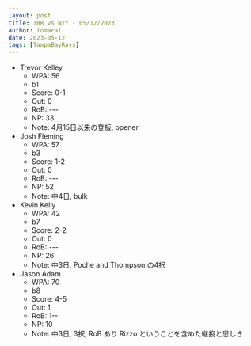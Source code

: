 ```yaml
---
layout: post
title: TBR vs NYY - 05/12/2023
author: tomarai
date: 2023-05-12
tags: [TampaBayRays]
---
```


* Trevor Kelley
	- WPA: 56
	- b1
	- Score: 0-1
	- Out: 0
	- RoB: ---
	- NP: 33
	- Note: 4月15日以来の登板, opener
* Josh Fleming
	- WPA: 57
	- b3
	- Score: 1-2
	- Out: 0
	- RoB: ---
	- NP: 52
	- Note: 中4日, bulk
* Kevin Kelly
	- WPA: 42
	- b7
	- Score: 2-2
	- Out: 0
	- RoB: ---
	- NP: 26
	- Note: 中3日, Poche and Thompson の4択
* Jason Adam
	- WPA: 70
	- b8
	- Score: 4-5
	- Out: 1
	- RoB: 1--
	- NP: 10
	- Note: 中3日, 3択, RoB あり Rizzo ということを含めた継投と思しき

